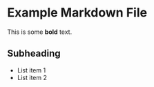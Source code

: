 <!DOCTYPE html>
<html lang="en">
<head>
    <meta charset="UTF-8">
    <meta name="viewport" content="width=device-width, initial-scale=1.0">
    <title>Page Title</title>
    <link rel="stylesheet" type="text/css" href="./files/main.css" />
</head>
<body>

# Example Markdown File

This is some **bold** text.

## Subheading

-   List item 1
-   List item 2

</body>
</html>
